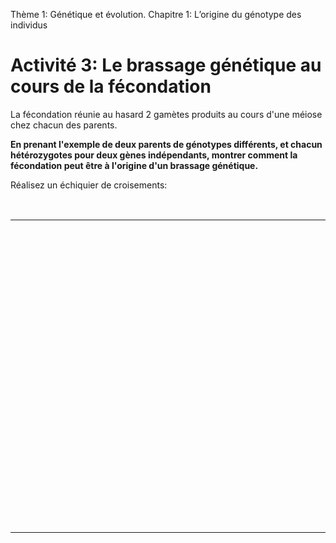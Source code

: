Thème 1: Génétique et évolution. Chapitre 1: L’origine du génotype des individus

# Activité 3: Le brassage génétique au cours de la fécondation

La fécondation réunie au hasard 2 gamètes produits au cours d'une méiose chez chacun des parents.

**En prenant l'exemple de deux parents de génotypes différents, et chacun hétérozygotes pour deux gènes indépendants, montrer comment la fécondation peut être à l'origine d'un brassage génétique.**

Réalisez un échiquier de croisements:

<p></br></p>

<div align=center><table>
<tr height=100><td width=150></td><td width=150></td><td width=150></td><td width=150></td><td width=150></td></tr>
<tr height=100><td width=150></td><td width=150></td><td width=150></td><td width=150></td><td width=150></td></tr>
<tr height=100><td width=150></td><td width=150></td><td width=150></td><td width=150></td><td width=150></td></tr>
<tr height=100><td width=150></td><td width=150></td><td width=150></td><td width=150></td><td width=150></td></tr>
<tr height=100><td width=150></td><td width=150></td><td width=150></td><td width=150></td><td width=150></td></tr>
</table></div>
